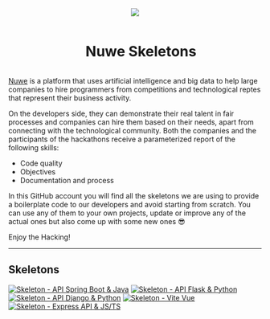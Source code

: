 
<div align="center">
  <img align="center"  width="auto" height="auto" src="https://nuwe.io/images/Group-3-3.png" />
  <br/>

  <div id="user-content-toc">
    <ul>
      <summary><h1 style="display: inline-block;">Nuwe Skeletons</h1></summary>
    </ul>
  </div>
</div>

[Nuwe](https://nuwe.io) is a platform that uses artificial intelligence and big data to help large companies to hire programmers from competitions and technological reptes that represent their business activity.

On the developers side, they can demonstrate their real talent in fair processes and companies can hire them based on their needs, apart from connecting with the technological community. Both the companies and the participants of the hackathons receive a parameterized report of the following skills:

- Code quality
- Objectives
- Documentation and process

In this GitHub account you will find all the skeletons we are using to provide a boilerplate
code to our developers and avoid starting from scratch. You can use any of them to your own projects, update or improve
any of the actual ones but also come up with some new ones 😎

Enjoy the Hacking!

---

## Skeletons

[![Skeleton - API Spring Boot & Java](https://github-readme-stats.vercel.app/api/pin/?username=nuwe-reports&repo=java-spring-rest-skeleton)](https://github.com/nuwe-reports/java-spring-rest-skeleton)
[![Skeleton - API Flask & Python](https://github-readme-stats.vercel.app/api/pin/?username=nuwe-reports&repo=python-flask-api)](https://github.com/nuwe-reports/python-flask-api)
[![Skeleton - API Django & Python](https://github-readme-stats.vercel.app/api/pin/?username=nuwe-reports&repo=python-django-api)](https://github.com/nuwe-reports/python-django-api)
[![Skeleton - Vite Vue](https://github-readme-stats.vercel.app/api/pin/?username=nuwe-reports&repo=skeleton-vue)](https://github.com/nuwe-reports/skeleton-vue)
[![Skeleton - Express API & JS/TS](https://github-readme-stats.vercel.app/api/pin/?username=nuwe-reports&repo=express-api-skeleton)](https://github.com/nuwe-reports/express-api-skeleton)
